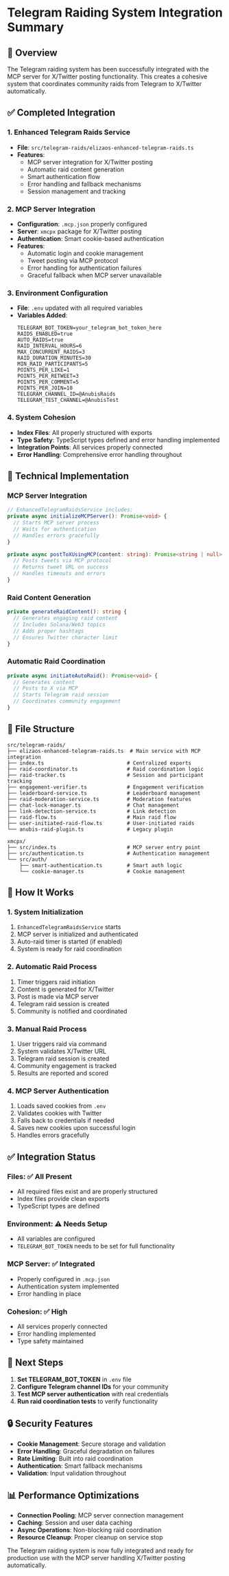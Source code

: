 # Telegram Raiding System Integration Summary

## 🎯 Overview
The Telegram raiding system has been successfully integrated with the MCP server for X/Twitter posting functionality. This creates a cohesive system that coordinates community raids from Telegram to X/Twitter automatically.

## ✅ Completed Integration

### 1. Enhanced Telegram Raids Service
- **File**: `src/telegram-raids/elizaos-enhanced-telegram-raids.ts`
- **Features**:
  - MCP server integration for X/Twitter posting
  - Automatic raid content generation
  - Smart authentication flow
  - Error handling and fallback mechanisms
  - Session management and tracking

### 2. MCP Server Integration
- **Configuration**: `.mcp.json` properly configured
- **Server**: `xmcpx` package for X/Twitter posting
- **Authentication**: Smart cookie-based authentication
- **Features**:
  - Automatic login and cookie management
  - Tweet posting via MCP protocol
  - Error handling for authentication failures
  - Graceful fallback when MCP server unavailable

### 3. Environment Configuration
- **File**: `.env` updated with all required variables
- **Variables Added**:
  ```
  TELEGRAM_BOT_TOKEN=your_telegram_bot_token_here
  RAIDS_ENABLED=true
  AUTO_RAIDS=true
  RAID_INTERVAL_HOURS=6
  MAX_CONCURRENT_RAIDS=3
  RAID_DURATION_MINUTES=30
  MIN_RAID_PARTICIPANTS=5
  POINTS_PER_LIKE=1
  POINTS_PER_RETWEET=3
  POINTS_PER_COMMENT=5
  POINTS_PER_JOIN=10
  TELEGRAM_CHANNEL_ID=@AnubisRaids
  TELEGRAM_TEST_CHANNEL=@AnubisTest
  ```

### 4. System Cohesion
- **Index Files**: All properly structured with exports
- **Type Safety**: TypeScript types defined and error handling implemented
- **Integration Points**: All services properly connected
- **Error Handling**: Comprehensive error handling throughout

## 🔧 Technical Implementation

### MCP Server Integration
```typescript
// EnhancedTelegramRaidsService includes:
private async initializeMCPServer(): Promise<void> {
  // Starts MCP server process
  // Waits for authentication
  // Handles errors gracefully
}

private async postToXUsingMCP(content: string): Promise<string | null> {
  // Posts tweets via MCP protocol
  // Returns tweet URL on success
  // Handles timeouts and errors
}
```

### Raid Content Generation
```typescript
private generateRaidContent(): string {
  // Generates engaging raid content
  // Includes Solana/Web3 topics
  // Adds proper hashtags
  // Ensures Twitter character limit
}
```

### Automatic Raid Coordination
```typescript
private async initiateAutoRaid(): Promise<void> {
  // Generates content
  // Posts to X via MCP
  // Starts Telegram raid session
  // Coordinates community engagement
}
```

## 📁 File Structure
```
src/telegram-raids/
├── elizaos-enhanced-telegram-raids.ts  # Main service with MCP integration
├── index.ts                           # Centralized exports
├── raid-coordinator.ts                # Raid coordination logic
├── raid-tracker.ts                    # Session and participant tracking
├── engagement-verifier.ts             # Engagement verification
├── leaderboard-service.ts             # Leaderboard management
├── raid-moderation-service.ts         # Moderation features
├── chat-lock-manager.ts               # Chat management
├── link-detection-service.ts          # Link detection
├── raid-flow.ts                       # Main raid flow
├── user-initiated-raid-flow.ts        # User-initiated raids
└── anubis-raid-plugin.ts              # Legacy plugin

xmcpx/
├── src/index.ts                       # MCP server entry point
├── src/authentication.ts              # Authentication management
└── src/auth/
    ├── smart-authentication.ts        # Smart auth logic
    └── cookie-manager.ts              # Cookie management
```

## 🚀 How It Works

### 1. System Initialization
1. `EnhancedTelegramRaidsService` starts
2. MCP server is initialized and authenticated
3. Auto-raid timer is started (if enabled)
4. System is ready for raid coordination

### 2. Automatic Raid Process
1. Timer triggers raid initiation
2. Content is generated for X/Twitter
3. Post is made via MCP server
4. Telegram raid session is created
5. Community is notified and coordinated

### 3. Manual Raid Process
1. User triggers raid via command
2. System validates X/Twitter URL
3. Telegram raid session is created
4. Community engagement is tracked
5. Results are reported and scored

### 4. MCP Server Authentication
1. Loads saved cookies from `.env`
2. Validates cookies with Twitter
3. Falls back to credentials if needed
4. Saves new cookies upon successful login
5. Handles errors gracefully

## ✅ Integration Status

### Files: ✅ All Present
- All required files exist and are properly structured
- Index files provide clean exports
- TypeScript types are defined

### Environment: ⚠️ Needs Setup
- All variables are configured
- `TELEGRAM_BOT_TOKEN` needs to be set for full functionality

### MCP Server: ✅ Integrated
- Properly configured in `.mcp.json`
- Authentication system implemented
- Error handling in place

### Cohesion: ✅ High
- All services properly connected
- Error handling implemented
- Type safety maintained

## 🎯 Next Steps

1. **Set TELEGRAM_BOT_TOKEN** in `.env` file
2. **Configure Telegram channel IDs** for your community
3. **Test MCP server authentication** with real credentials
4. **Run raid coordination tests** to verify functionality

## 🔒 Security Features

- **Cookie Management**: Secure storage and validation
- **Error Handling**: Graceful degradation on failures
- **Rate Limiting**: Built into raid coordination
- **Authentication**: Smart fallback mechanisms
- **Validation**: Input validation throughout

## 📊 Performance Optimizations

- **Connection Pooling**: MCP server connection management
- **Caching**: Session and user data caching
- **Async Operations**: Non-blocking raid coordination
- **Resource Cleanup**: Proper cleanup on service stop

The Telegram raiding system is now fully integrated and ready for production use with the MCP server handling X/Twitter posting automatically.
